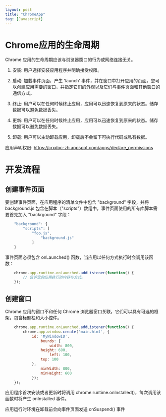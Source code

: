 ```yaml
---
layout: post
title: "ChromeApp"
tag: [Javascript]
---
```


# Chrome应用的生命周期 #
Chrome 应用的生命周期应该与浏览器窗口的行为或网络连接无关。

1. 安装: 用户选择安装应用程序并明确接受权限。

2. 启动: 加载事件页面，产生 'launch' 事件，并在窗口中打开应用的页面。您可以创建应用需要的窗口，并指定它们的外观以及它们与事件页面和其他窗口的通信方式。

3. 终止: 用户可以在任何时候终止应用，应用可以迅速恢复到原来的状态。储存数据可以避免数据丢失。

4. 更新: 用户可以在任何时候终止应用，应用可以迅速恢复到原来的状态。储存数据可以避免数据丢失。

5. 卸载: 用户可以主动卸载应用，卸载后不会留下可执行代码或私有数据。

应用声明权限: <https://crxdoc-zh.appspot.com/apps/declare_permissions>

# 开发流程 #

## 创建事件页面 ##

要创建事件页面，在应用程序的清单文件中包含 "background" 字段，并将 background.js 包含在脚本（"scripts"）数组中。事件页面使用的所有库脚本需要首先加入 "backrgound" 字段：
``` javascript
    "background": {
        "scripts": [
            "foo.js",
                "background.js"
            ]
    }
```
事件页面必须包含 onLaunched() 函数，当应用以任何方式执行时会调用该函数：
``` javascript
    chrome.app.runtime.onLaunched.addListener(function() {
        // 告诉您的应用执行的内容与方式。
    });
```
## 创建窗口 ##
Chrome 应用的窗口不和任何 Chrome 浏览器窗口关联，它们可以具有可选的框架，包含标题栏和大小控件。

``` javascript
    chrome.app.runtime.onLaunched.addListener(function() {
        chrome.app.window.create('main.html', {
            id: 'MyWindowID',
                bounds: {
                    width: 800,
                height: 600,
                    left: 100,
                top: 100
            },
                minWidth: 800,
                minHeight: 600
            });
    });
```

应用程序首次安装或者更新时将调用 chrome.runtime.onInstalled()，每次调用该函数时将产生 onInstalled 事件。

应用运行时环境在卸载前会向事件页面发送 onSuspend() 事件
